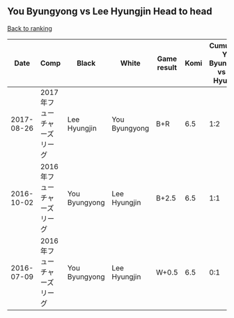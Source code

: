 ## You Byungyong vs Lee Hyungjin Head to head

[Back to ranking](../../index.md)




| **Date** | **Comp** | **Black** | **White** | **Game result** | **Komi** | **Cumulative You Byungyong vs Lee Hyungjin** | **You Byungyong streak** | **Lee Hyungjin streak** | 
| --- | --- | --- | --- | --- | --- | --- | --- | --- |
| 2017-08-26 | 2017年フューチャーズリーグ | Lee Hyungjin | You Byungyong | B+R | 6.5 | 1:2 | 0 | 1 | 
| 2016-10-02 | 2016年フューチャーズリーグ | You Byungyong | Lee Hyungjin | B+2.5 | 6.5 | 1:1 | 1 | 0 | 
| 2016-07-09 | 2016年フューチャーズリーグ | You Byungyong | Lee Hyungjin | W+0.5 | 6.5 | 0:1 | 0 | 1 |




